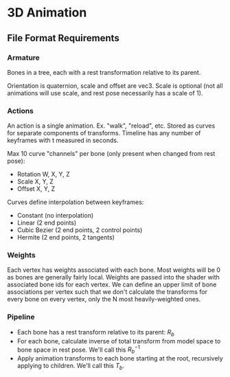 # 3D Animation

## File Format Requirements

### Armature

Bones in a tree, each with a rest transformation relative to its parent.

Orientation is quaternion, scale and offset are vec3. Scale is optional (not all animations will use scale, and rest pose necessarily has a scale of 1).

### Actions

An action is a single animation. Ex. "walk", "reload", etc.
Stored as curves for separate components of transforms.
Timeline has any number of keyframes with t measured in seconds.

Max 10 curve "channels" per bone (only present when changed from rest pose):
- Rotation W, X, Y, Z
- Scale X, Y, Z
- Offset X, Y, Z

Curves define interpolation between keyframes:
- Constant (no interpolation)
- Linear (2 end points)
- Cubic Bezier (2 end points, 2 control points)
- Hermite (2 end points, 2 tangents)

### Weights

Each vertex has weights associated with each bone. Most weights will be 0 as bones are generally fairly local. Weights are passed into the shader with associated bone ids for each vertex. We can define an upper limit of bone associations per vertex such that we don't calculate the transforms for every bone on every vertex, only the N most heavily-weighted ones.

### Pipeline

- Each bone has a rest transform relative to its parent: $R_b$
- For each bone, calculate inverse of total transform from model space to bone space in rest pose. We'll call this $R^{-1}_b$
- Apply animation transforms to each bone starting at the root, recursively applying to children. We'll call this $T_b$. 